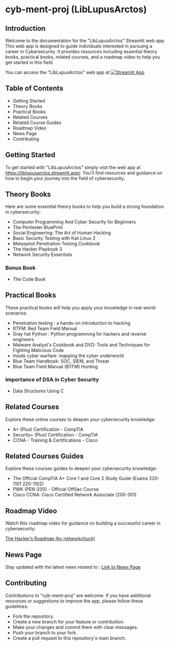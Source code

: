 # cyb-ment-proj (LibLupusArctos)

## Introduction
Welcome to the documentation for the "LibLupusArctos" Streamlit web app. This web app is designed to guide individuals interested in pursuing a career in Cybersecurity. It provides resources including essential theory books, practical books, related courses, and a roadmap video to help you get started in this field.

You can access the "LibLupusArctos" web app at [![Streamlit App](https://static.streamlit.io/badges/streamlit_badge_black_white.svg)](https://liblupusarctos.streamlit.app/)

## Table of Contents
- Getting Started
- Theory Books
- Practical Books
- Related Courses
- Related Course Guides
- Roadmap Video
- News Page
- Contributing


## Getting Started
To get started with "LibLupusArctos" simply visit the web app at https://liblupusarctos.streamlit.app/. You'll find resources and guidance on how to begin your journey into the field of cybersecurity.


## Theory Books
Here are some essential theory books to help you build a strong foundation in cybersecurity:

- Computer Programming And Cyber Security for Beginners
- The Pentester BluePrint
- Social Engineering: The Art of Human Hacking
- Basic Security Testing with Kali Linux 2
- Metasploit Penetration Testing Cookbook
- The Hacker Playbook 3
- Network Security Essentials
### Bonus Book
- The Code Book


## Practical Books
These practical books will help you apply your knowledge in real-world scenarios:

- Penetration testing : a hands-on introduction to hacking
- RTFM: Red Team Field Manual
- Gray hat Python : Python programming for hackers and reverse engineers
- Malware Analyst's Cookbook and DVD: Tools and Techniques for Fighting Malicious Code
- Inside cyber warfare: mapping the cyber underworld
- Blue Team Handbook: SOC, SIEM, and Threat
- Blue Team Field Manual (BTFM) Hunting
### Importance of DSA in Cyber Security
- Data Structures Using C


## Related Courses
Explore these online courses to deepen your cybersecurity knowledge:

- A+ (Plus) Certification - CompTIA
- Security+ (Plus) Certification - CompTIA
- CCNA - Training & Certifications - Cisco


## Related Courses Guides
Explore these courses guides to deepen your cybersecurity knowledge:

- The Official CompTIA A+ Core 1 and Core 2 Study Guide (Exams 220-1101 220-1102)
- PWK (PEN-200) - Official OffSec Course
- Cisco CCNA: Cisco Certified Network Associate (200-301)


## Roadmap Video
Watch this roadmap video for guidance on building a successful career in cybersecurity:

[The Hacker’s Roadmap (by networkchuck)](https://www.youtube.com/watch?v=uTAaFExLgwQ)


## News Page
Stay updated with the latest news related to :
[Link to News Page](https://liblupusarctos.streamlit.app/News)

## Contributing
Contributions to "cyb-ment-proj" are welcome. If you have additional resources or suggestions to improve the app, please follow these guidelines:

-  Fork the repository.
-  Create a new branch for your feature or contribution.
-  Make your changes and commit them with clear messages.
-  Push your branch to your fork.
-  Create a pull request to this repository's main branch.
